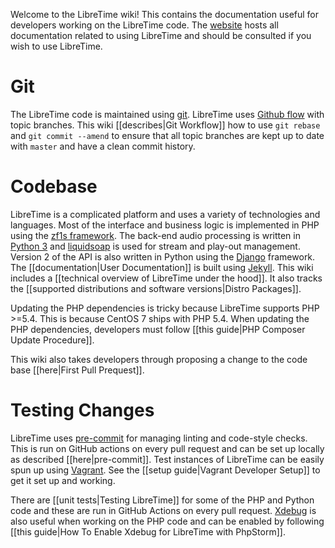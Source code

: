 Welcome to the LibreTime wiki! This contains the documentation useful for developers working on the LibreTime code. The [website](https://libretime.org) hosts all documentation related to using LibreTime and should be consulted if you wish to use LibreTime.

# Git

The LibreTime code is maintained using [git](https://git-scm.com). LibreTime uses [Github flow](https://guides.github.com/introduction/flow/) with topic branches. This wiki [[describes|Git Workflow]] how to use `git rebase` and `git commit --amend` to ensure that all topic branches are kept up to date with `master` and have a clean commit history.

# Codebase

LibreTime is a complicated platform and uses a variety of technologies and languages. Most of the interface and business logic is implemented in PHP using the [zf1s framework](https://github.com/zf1s). The back-end audio processing is written in [Python 3](https://python.org) and [liquidsoap](http://liquidsoap.fm) is used for stream and play-out management. Version 2 of the API is also written in Python using the [Django](https://www.djangoproject.com/) framework. The [[documentation|User Documentation]] is built using [Jekyll](https://jekyllrb.com/). This wiki includes a [[technical overview of LibreTime under the hood]]. It also tracks the [[supported distributions and software versions|Distro Packages]].

Updating the PHP dependencies is tricky because LibreTime supports PHP >=5.4. This is because CentOS 7 ships with PHP 5.4. When updating the PHP dependencies, developers must follow [[this guide|PHP Composer Update Procedure]].

This wiki also takes developers through proposing a change to the code base [[here|First Pull Prequest]].

# Testing Changes

LibreTime uses [pre-commit](https://pre-commit.com/) for managing linting and code-style checks. This is run on GitHub actions on every pull request and can be set up locally as described [[here|pre-commit]]. Test instances of LibreTime can be easily spun up using [Vagrant](https://www.vagrantup.com/). See the [[setup guide|Vagrant Developer Setup]] to get it set up and working.

There are [[unit tests|Testing LibreTime]] for some of the PHP and Python code and these are run in GitHub Actions on every pull request. [Xdebug](https://xdebug.org/) is also useful when working on the PHP code and can be enabled by following [[this guide|How To Enable Xdebug for LibreTime with PhpStorm]].
